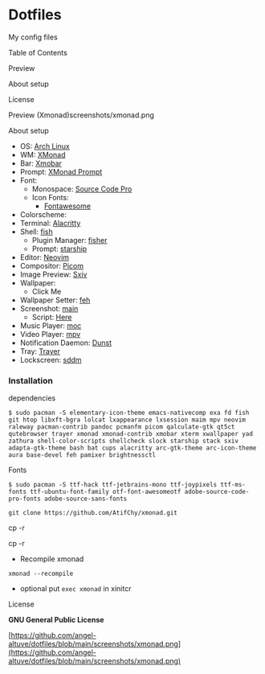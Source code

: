 # Dotfiles

My config files

Table of Contents

Preview

About setup

License

Preview (Xmonad)screenshots/xmonad.png

About setup

- OS: [Arch Linux](https://archlinux.org/)
- WM: [XMonad](https://github.com/xmonad/xmonad)
- Bar: [Xmobar](https://github.com/jaor/xmobar)
- Prompt: [XMonad Prompt](https://github.com/xmonad/xmonad-contrib)
- Font:
    - Monospace: [Source Code Pro](https://github.com/alacritty/alacritty)
    - Icon Fonts:
        - [Fontawesome](https://github.com/FortAwesome/Font-Awesome)
- Colorscheme:
- Terminal: [Alacritty](https://github.com/alacritty/alacritty)
- Shell: [fish](https://fishshell.com/)
    - Plugin Manager: [fisher](https://github.com/jorgebucaran/fisher)
    - Prompt: [starship](https://github.com/AtifChy/dotfiles/blob/main/.config/starship.toml)
- Editor: [Neovim](https://github.com/AtifChy/dotfiles/tree/main/.config/nvim)
- Compositor: [Picom](https://github.com/AtifChy/dotfiles/blob/main/.config/picom/picom.conf)
- Image Preview: [Sxiv](https://github.com/muennich/sxiv)
- Wallpaper:
    - Click Me
- Wallpaper Setter: [feh](https://feh.finalrewind.org/)
- Screenshot: [main](https://github.com/naelstrof/maim)
    - Script: [Here](https://github.com/AtifChy/xmonad/blob/main/scripts/shotclip)
- Music Player: [moc](https://github.com/jonsafari/mocp)
- Video Player: [mpv](https://github.com/AtifChy/dotfiles/blob/main/.config/mpv/mpv.conf)
- Notification Daemon: [Dunst](https://github.com/AtifChy/dotfiles/blob/main/.config/dunst/dunstrc)
- Tray: [Trayer](https://github.com/sargon/trayer-srg)
- Lockscreen: [sddm](https://github.com/sddm/sddm)

### **Installation**

dependencies

`$ sudo pacman -S elementary-icon-theme emacs-nativecomp exa fd fish git htop libxft-bgra lolcat lxappearance lxsession maim mpv neovim raleway pacman-contrib pandoc pcmanfm picom qalculate-gtk qt5ct qutebrowser trayer xmonad xmonad-contrib xmobar xterm xwallpaper yad zathura shell-color-scripts shellcheck slock starship stack sxiv adapta-gtk-theme bash bat cups alacritty arc-gtk-theme arc-icon-theme aura base-devel feh pamixer brightnessctl`

Fonts

`$ sudo pacman -S ttf-hack ttf-jetbrains-mono ttf-joypixels ttf-ms-fonts ttf-ubuntu-font-family otf-font-awesomeotf adobe-source-code-pro-fonts adobe-source-sans-fonts`

`git clone https://github.com/AtifChy/xmonad.git`

cp -r

cp -r

- Recompile xmonad

`xmonad --recompile`

- optional put `exec xmonad` in xinitcr

License

**GNU General Public License**

[https://github.com/angel-altuve/dotfiles/blob/main/screenshots/xmonad.png](https://github.com/angel-altuve/dotfiles/blob/main/screenshots/xmonad.png)
